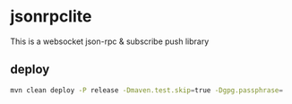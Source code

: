 # jsonrpclite

This is a websocket json-rpc & subscribe push library

## deploy

```bash
mvn clean deploy -P release -Dmaven.test.skip=true -Dgpg.passphrase=
```
